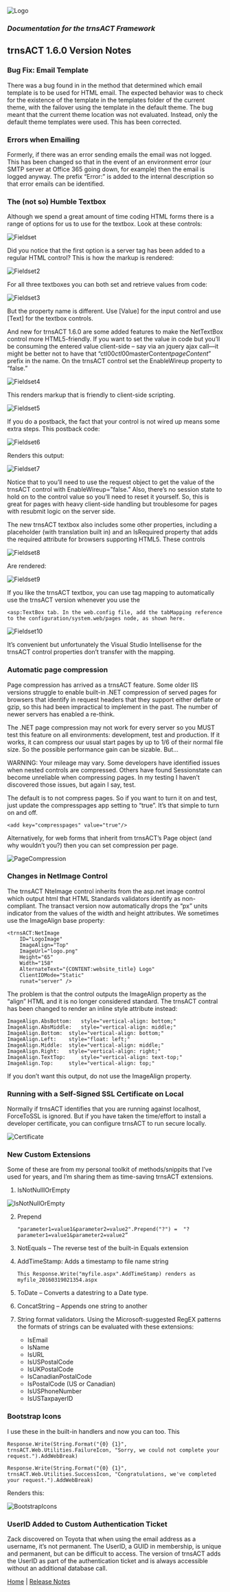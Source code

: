 ![Logo](../images/logo_default.png)  

### *Documentation for the trnsACT Framework*

## trnsACT 1.6.0 Version Notes

### Bug Fix: Email Template

There was a bug found in in the method that determined which email template is to be used for HTML email. The expected behavior was to check for the existence of the template in the templates folder of the current theme, with the failover using the template in the default theme. The bug meant that the current theme location was not evaluated. Instead, only the default theme templates were used. This has been corrected.

### Errors when Emailing

Formerly, if there was an error sending emails the email was not logged. This has been changed so that in the event of an environment error (our SMTP server at Office 365 going down, for example) then the email is logged anyway. The prefix “Error:” is added to the internal description so that error emails can be identified.

### The (not so) Humble Textbox

Although we spend a great amount of time coding HTML forms there is a range of options for us to use for the textbox. Look at these controls:

 ![Fieldset](../release-notes/images/fieldset.png)

Did you notice that the first option is a server tag has been added to a regular HTML control? This is how the markup is rendered:

 ![Fieldset2](../release-notes/images/fieldset2.png)

 For all three textboxes you can both set and retrieve values from code:

  ![Fieldset3](../release-notes/images/fieldset3.png)

But the property name is different. Use [Value] for the input control and use [Text] for the textbox controls.

And new for trnsACT 1.6.0 are some added features to make the NetTextBox control more HTML5-friendly. If you want to set the value in code but you’ll be consuming the entered value client-side – say via an jquery ajax call—it might be better not to have that “ctl00$ctl00$masterContent$pageContent$” prefix in the name. On the trnsACT control set the EnableWireup property to “false.” 

  ![Fieldset4](../release-notes/images/fieldset4.png)

This renders markup that is friendly to client-side scripting. 

  ![Fieldset5](../release-notes/images/fieldset5.png)

If you do a postback, the fact that your control is not wired up means some extra steps. This postback code: 

  ![Fieldset6](../release-notes/images/fieldset6.png)

Renders this output:

  ![Fieldset7](../release-notes/images/fieldset7.png)

Notice that to you’ll need to use the request object to get the value of the trnsACT control with EnableWireup=”false.” Also, there’s no session state to hold on to the control value so you’ll need to reset it yourself. So, this is great for pages with heavy client-side handling but troublesome for pages with resubmit logic on the server side.

The new trnsACT textbox also includes some other properties, including a placeholder (with translation built in) and an IsRequired property that adds the required attribute for browsers supporting HTML5. These controls

  ![Fieldset8](../release-notes/images/fieldset8.png)

Are rendered: 

  ![Fieldset9](../release-notes/images/fieldset9.png)

If you like the trnsACT textbox, you can use tag mapping to automatically use the trnsACT version whenever you use the 

    <asp:TextBox tab. In the web.config file, add the tabMapping reference to the configuration/system.web/pages node, as shown here.

  ![Fieldset10](../release-notes/images/fieldset10.png)

It’s convenient but unfortunately the Visual Studio Intellisense for the trnsACT control properties don’t transfer with the mapping.

### Automatic page compression

Page compression has arrived as a trnsACT feature. Some older IIS versions struggle to enable built-in .NET compression of served pages for browsers that identify in request headers that they support either deflate or gzip, so this had been impractical to implement in the past. The number of newer servers has enabled a re-think.

The .NET page compression may not work for every server so you MUST test this feature on all environments: development, test and production. If it works, it can compress our usual start pages by up to 1/6 of their normal file size. So the possible performance gain can be sizable. But...

WARNING: Your mileage may vary. Some developers have identified issues when nested controls are compressed. Others have found Sessionstate can become unreliable when compressing pages. In my testing I haven’t discovered those issues, but again I say, test. 

The default is to not compress pages. So if you want to turn it on and test, just update the compresspages app setting to “true”. It’s that simple to turn on and off.

    <add key="compresspages" value="true"/> 

Alternatively, for web forms that inherit from trnsACT’s Page object (and why wouldn’t you?) then you can set compression per page. 

  ![PageCompression](../release-notes/images/pagecompression.png)

### Changes in NetImage Control

The trnsACT NteImage control inherits from the asp.net image control which output html that HTML Standards validators identify as non-compliant. The transact version now automatically drops the “px” units indicator from the values of the width and height attributes. We sometimes use the ImageAlign base property:

    <trnsACT:NetImage
        ID="LogoImage"
        ImageAlign="Top"
        ImageUrl="logo.png"
        Height="65"
        Width="158" 
        AlternateText="{CONTENT:website_title} Logo"
        ClientIDMode="Static"
        runat="server" />

The problem is that the control outputs the ImageAlign property as the “align” HTML and it is no longer considered standard. The trnsACT contral has been changed to render an inline style attribute instead:

    ImageAlign.AbsBottom: 	style="vertical-align: bottom;" 
    ImageAlign.AbsMiddle: 	style="vertical-align: middle;"
    ImageAlign.Bottom: 	style="vertical-align: bottom;"
    ImageAlign.Left: 	style="float: left;"
    ImageAlign.Middle: 	style="vertical-align: middle;"
    ImageAlign.Right:  	style="vertical-align: right;"
    ImageAlign.TextTop:  	style="vertical-align: text-top;"
    ImageAlign.Top:  	style="vertical-align: top;"

If you don’t want this output, do not use the ImageAlign property.

### Running with a Self-Signed SSL Certificate on Local

Normally if trnsACT identifies that you are running against localhost, ForceToSSL is ignored. But if you have taken the time/effort to install a developer certificate, you can configure trnsACT to run secure locally.

  ![Certificate](../release-notes/images/certificate.png)

### New Custom Extensions

Some of these are from my personal toolkit of methods/snippits that I’ve used for years, and I’m sharing them as time-saving trnsACT extensions.

1.	IsNotNullIOrEmpty

   ![IsNotNullOrEmpty](../release-notes/images/isnotnullorempty.png)

2.	Prepend
    
    `"parameter1=value1&parameter2=value2".Prepend("?") =  "?parameter1=value1&parameter2=value2”
`
3.	NotEquals – The reverse test of the built-in Equals extension

4.	AddTimeStamp: Adds a timestamp to file name string

    `This Response.Write("myfile.aspx".AddTimeStamp) renders as myfile_20160319021354.aspx`

5.	ToDate – Converts a datestring to a Date type.
6.	ConcatString – Appends one string to another
7.	String format validators. Using the Microsoft-suggested RegEX patterns the formats of strings can be evaluated with these extensions:
    * IsEmail
    * IsName
    * IsURL
    * IsUSPostalCode
    * IsUKPostalCode
    * IsCanadianPostalCode
    * IsPostalCode (US or Canadian)
    * IsUSPhoneNumber
    * IsUSTaxpayerID

### Bootstrap Icons

I use these in the built-in handlers and now you can too. 
This 

    Response.Write(String.Format("{0} {1}", trnsACT.Web.Utilities.FailureIcon, "Sorry, we could not complete your request.").AddWebBreak)
    
    Response.Write(String.Format("{0} {1}", trnsACT.Web.Utilities.SuccessIcon, "Congratulations, we've completed your request.").AddWebBreak)

Renders this:

   ![BootstrapIcons](../release-notes/images/bootstrapicons.png)

### UserID Added to Custom Authentication Ticket

Zack discovered on Toyota that when using the email address as a username, it’s not permanent. The UserID, a GUID in membership, is unique and permanent, but can be difficult to access. The version of trnsACT adds the UserID as part of the authentication ticket and is always accessible without an additional database call.

[Home](../README.md) \| [Release Notes](releasenotes.md)